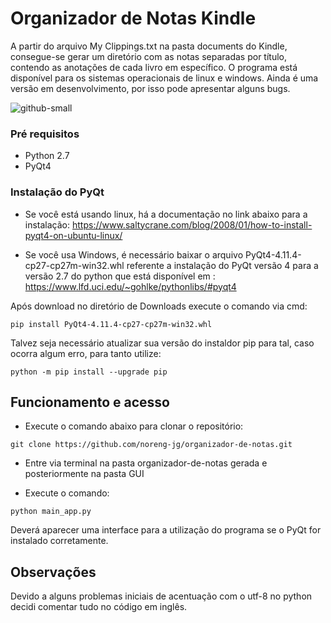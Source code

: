 # Organizador de Notas Kindle

 A partir do arquivo My Clippings.txt na pasta documents do Kindle, consegue-se gerar um diretório com as notas separadas por título, contendo as anotações de cada livro em específico.
 O programa está disponível para os sistemas operacionais de linux e windows. Ainda é uma versão em desenvolvimento, por isso pode apresentar alguns bugs.
 
 
 ![github-small](https://user-images.githubusercontent.com/25461720/51930274-53ad7080-23e1-11e9-9bc3-35e8ca2ce8a0.png)
 
### Pré requisitos
* Python 2.7
* PyQt4

### Instalação do PyQt

* Se você está usando linux, há a documentação no link abaixo para a instalação:
https://www.saltycrane.com/blog/2008/01/how-to-install-pyqt4-on-ubuntu-linux/

* Se você usa Windows,
é necessário baixar o arquivo PyQt4-4.11.4-cp27-cp27m-win32.whl
 referente a instalação do PyQt versão 4 para a versão 2.7 do python que está disponível em :
https://www.lfd.uci.edu/~gohlke/pythonlibs/#pyqt4

Após download no diretório de Downloads execute o comando via cmd:

```
pip install PyQt4-4.11.4-cp27-cp27m-win32.whl
```

Talvez seja necessário atualizar sua versão do instaldor pip para tal, caso ocorra algum erro, para tanto utilize:

```
python -m pip install --upgrade pip
```

## Funcionamento e acesso

* Execute o comando abaixo para clonar o repositório:

```
git clone https://github.com/noreng-jg/organizador-de-notas.git
```

* Entre via terminal na pasta organizador-de-notas gerada e posteriormente na pasta GUI

* Execute o comando: 

```
python main_app.py
```

Deverá aparecer uma interface para a utilização do programa se o PyQt for instalado corretamente. 

## Observações
Devido a alguns problemas iniciais de acentuação com o utf-8 no python decidi comentar tudo no código em inglês.


